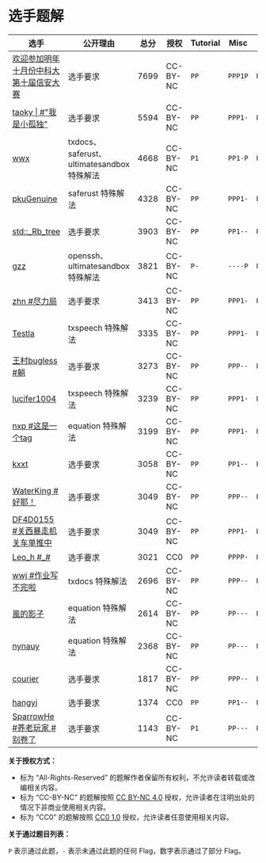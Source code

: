 # 选手题解

| 选手 | 公开理由 | 总分 | 授权 | Tutorial | Misc | Web | Binary | Algorithm |
| --- | --- | --- | --- | --- | --- | --- | --- | --- |
| [欢迎参加明年十月份中科大第十届信安大赛](46/) | 选手要求 | 7699 | CC-BY-NC | `PP` | `PPP1P` | `PPPPP` | `PPP-P` | `PPPPP` |
| [taoky \| \#"我是小孤独"](47/) | 选手要求 | 5594 | CC-BY-NC | `PP` | `PPP1-` | `PPPPP` | `-PP-P` | `PPP1P` |
| [wwx](622/) | txdocs、saferust、ultimatesandbox 特殊解法 | 4668 | CC-BY-NC | `P1` | `PP1-P` | `PPPPP` | `P---P` | `P---1` |
| [pkuGenuine](205/) | saferust 特殊解法 | 4328 | CC-BY-NC | `PP` | `PPP1-` | `P1PP-` | `PP--P` | `PP-11` |
| [std::\_Rb\_tree](77/) | 选手要求 | 3903 | CC-BY-NC | `PP` | `PP1--` | `P1PP1` | `PP--P` | `PP1P2` |
| [gzz](1230/) | openssh、ultimatesandbox 特殊解法 | 3821 | CC-BY-NC | `P-` | `----P` | `P-PPP` | `---PP` | `---P-` |
| [zhn \#尽力局](143/) | 选手要求 | 3413 | CC-BY-NC | `PP` | `PPP1-` | `P11-1` | `P----` | `PPPP2` |
| [Testla](280/) | txspeech 特殊解法 | 3335 | CC-BY-NC | `PP` | `PPP1-` | `P1PPP` | `P---1` | `P1P-2` |
| [ 王村bugless \#躺](81/) | 选手要求 | 3273 | CC-BY-NC | `PP` | `PPP--` | `PPPP1` | `-----` | `P1PP1` |
| [lucifer1004](36/) | txspeech 特殊解法 | 3239 | CC-BY-NC | `PP` | `PPP1-` | `PPPP1` | `----1` | `P1-PP` |
| [nxp \#这是一个tag](93/) | equation 特殊解法 | 3199 | CC-BY-NC | `PP` | `PPP1-` | `P--11` | `-----` | `PPPPP` |
| [kxxt](56/) | 选手要求 | 3058 | CC-BY-NC | `PP` | `PP1--` | `P1PP1` | `P---P` | `P---1` |
| [WaterKing \#好耶！](82/) | 选手要求 | 3049 | CC-BY-NC | `PP` | `PPP--` | `P-P11` | `-----` | `PPPP2` |
| [DF4D0155 \#关西暴走机关车单推中](41/) | 选手要求 | 3049 | CC-BY-NC | `PP` | `PPP1-` | `P-P11` | `----1` | `PPP12` |
| [Leo\_h \#\_\#](421/) | 选手要求 | 3021 | CC0 | `PP` | `PPPP-` | `P--P1` | `----1` | `PP1P2` |
| [wwj \#作业写不完啦](481/) | txdocs 特殊解法 | 2696 | CC-BY-NC | `PP` | `PPP--` | `P-121` | `-----` | `PPP-P` |
| [風的影子](85/) | equation 特殊解法 | 2614 | CC-BY-NC | `PP` | `PP---` | `P--11` | `-----` | `P1PPP` |
| [nynauy](114/) | equation 特殊解法 | 2368 | CC-BY-NC | `PP` | `PP---` | `P-111` | `P---1` | `P1P-2` |
| [courier](287/) | 选手要求 | 1817 | CC-BY-NC | `PP` | `PPP--` | `P-P21` | `-----` | `PP--1` |
| [hangyi](115/) | 选手要求 | 1374 | CC0 | `PP` | `PP1--` | `P-P1-` | `-----` | `P----` |
| [SparrowHe \#养老玩家 \#别卷了](95/) | 选手要求 | 1143 | CC-BY-NC | `P1` | `PP---` | `P1-11` | `-----` | `---1-` |

**关于授权方式：**

- 标为 “All-Rights-Reserved” 的题解作者保留所有权利，不允许读者转载或改编相关内容。
- 标为 “CC-BY-NC” 的题解按照 [CC BY-NC 4.0](https://creativecommons.org/licenses/by-nc/4.0/) 授权，允许读者在注明出处的情况下非商业使用相关内容。
- 标为 “CC0” 的题解按照 [CC0 1.0](https://creativecommons.org/publicdomain/zero/1.0/) 授权，允许读者任意使用相关内容。

**关于通过题目列表：**

`P` 表示通过此题，`-` 表示未通过此题的任何 Flag，数字表示通过了部分 Flag。
